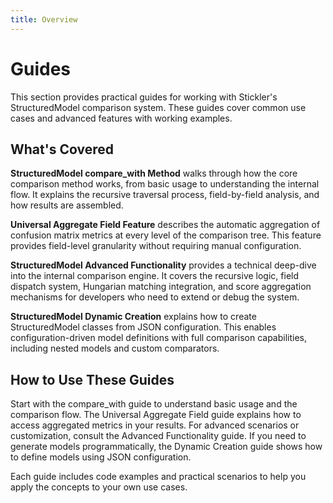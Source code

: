 ```yaml
---
title: Overview
---
```


# Guides

This section provides practical guides for working with Stickler's StructuredModel comparison system. These guides cover common use cases and advanced features with working examples.

## What's Covered

**StructuredModel compare_with Method** walks through how the core comparison method works, from basic usage to understanding the internal flow. It explains the recursive traversal process, field-by-field analysis, and how results are assembled.

**Universal Aggregate Field Feature** describes the automatic aggregation of confusion matrix metrics at every level of the comparison tree. This feature provides field-level granularity without requiring manual configuration.

**StructuredModel Advanced Functionality** provides a technical deep-dive into the internal comparison engine. It covers the recursive logic, field dispatch system, Hungarian matching integration, and score aggregation mechanisms for developers who need to extend or debug the system.

**StructuredModel Dynamic Creation** explains how to create StructuredModel classes from JSON configuration. This enables configuration-driven model definitions with full comparison capabilities, including nested models and custom comparators.

## How to Use These Guides

Start with the compare_with guide to understand basic usage and the comparison flow. The Universal Aggregate Field guide explains how to access aggregated metrics in your results. For advanced scenarios or customization, consult the Advanced Functionality guide. If you need to generate models programmatically, the Dynamic Creation guide shows how to define models using JSON configuration.

Each guide includes code examples and practical scenarios to help you apply the concepts to your own use cases.
